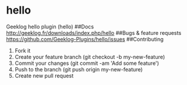 # hello
Geeklog hello plugin (hello) 
##Docs
http://geeklog.fr/downloads/index.php/hello
##Bugs & feature requests
https://github.com/Geeklog-Plugins/hello/issues
##Contributing
1. Fork it
2. Create your feature branch (git checkout -b my-new-feature)
3. Commit your changes (git commit -am 'Add some feature')
4. Push to the branch (git push origin my-new-feature)
5. Create new pull request
